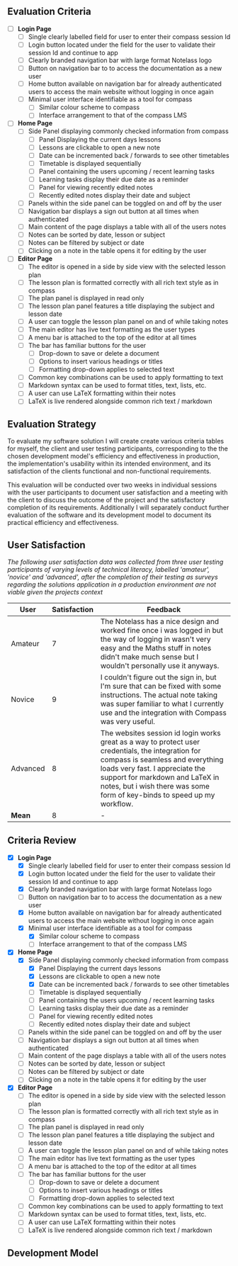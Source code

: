 ## Evaluation Criteria
- [ ] **Login Page**
	- [ ] Single clearly labelled field for user to enter their compass session Id
	- [ ] Login button located under the field for the user to validate their session Id and continue to app
	- [ ] Clearly branded navigation bar with large format Notelass logo
	- [ ] Button on navigation bar to to access the documentation as a new user
	- [ ] Home button available on navigation bar for already authenticated users to access the main website without logging in once again
	- [ ] Minimal user interface identifiable as a tool for compass
		- [ ] Similar colour scheme to compass
		- [ ] Interface arrangement to that of the compass LMS
- [ ] **Home Page**
	- [ ] Side Panel displaying commonly checked information from compass
		- [ ] Panel Displaying the current days lessons 
		- [ ] Lessons are clickable to open a new note
		- [ ] Date can be incremented back / forwards to see other timetables
		- [ ] Timetable is displayed sequentially
		- [ ] Panel containing the users upcoming / recent learning tasks
		- [ ] Learning tasks display their due date as a reminder
		- [ ] Panel for viewing recently edited notes
		- [ ] Recently edited notes display their date and subject
	- [ ] Panels within the side panel can be toggled on and off by the user
	- [ ] Navigation bar displays a sign out button at all times when authenticated
	- [ ] Main content of the page displays a table with all of the users notes
	- [ ] Notes can be sorted by date, lesson or subject
	- [ ] Notes can be filtered by subject or date
	- [ ] Clicking on a note in the table opens it for editing by the user
- [ ] **Editor Page**
	- [ ] The editor is opened in a side by side view with the selected lesson plan
	- [ ] The lesson plan is formatted correctly with all rich text style as in compass
	- [ ] The plan panel is displayed in read only
	- [ ] The lesson plan panel features a title displaying the subject and lesson date
	- [ ] A user can toggle the lesson plan panel on and of while taking notes
	- [ ] The main editor has live text formatting as the user types
	- [ ] A menu bar is attached to the top of the editor at all times
	- [ ] The bar has familiar buttons for the user
		- [ ] Drop-down to save or delete a document
		- [ ] Options to insert various headings or titles
		- [ ] Formatting drop-down applies to selected text
	- [ ] Common key combinations can be used to apply formatting to text
	- [ ] Markdown syntax can be used to format titles, text, lists, etc.
	- [ ] A user can use LaTeX formatting within their notes
	- [ ] LaTeX is live rendered alongside common rich text / markdown
## Evaluation Strategy
To evaluate my software solution I will create create various criteria tables for myself, the client and user testing participants, corresponding to the the chosen development model's efficiency and effectiveness in production, the implementation's usability within its intended environment, and its satisfaction of the clients functional and non-functional requirements. 

This evaluation will be conducted over two weeks in individual sessions with the user participants to document user satisfaction and a meeting with the client to discuss the outcome of the project and the satisfactory completion of its requirements. Additionally I will separately conduct further evaluation of the software and its development model to document its practical efficiency and effectiveness.
## User Satisfaction
*The following user satisfaction data was collected from three user testing participants of varying levels of technical literacy, labelled 'amateur', 'novice' and 'advanced', after the completion of their testing as surveys regarding the solutions application in a production environment are not viable given the projects context*

| User     | Satisfaction | Feedback                                                                                                                                                                                                                                                                               |
| -------- | ------------ | -------------------------------------------------------------------------------------------------------------------------------------------------------------------------------------------------------------------------------------------------------------------------------------- |
| Amateur  | 7            | The Notelass has a nice design and worked fine once i was logged in but the way of logging in wasn't very easy and the Maths stuff in notes didn't make much sense but I wouldn't personally use it anyways.                                                                           |
| Novice   | 9            | I couldn't figure out the sign in, but I'm sure that can be fixed with some instructions. The actual note taking was super familiar to what I currently use and the integration with Compass was very useful.                                                                          |
| Advanced | 8            | The websites session id login works great as a way to protect user credentials, the integration for compass is seamless and everything loads very fast. I appreciate the support for markdown and LaTeX in notes, but i wish there was some form of key-binds to speed up my workflow. |
| **Mean** | 8            | -                                                                                                                                                                                                                                                                                      |

## Criteria Review
- [x] **Login Page**
	- [x] Single clearly labelled field for user to enter their compass session Id
	- [x] Login button located under the field for the user to validate their session Id and continue to app
	- [x] Clearly branded navigation bar with large format Notelass logo
	- [ ] Button on navigation bar to to access the documentation as a new user
	- [x] Home button available on navigation bar for already authenticated users to access the main website without logging in once again
	- [x] Minimal user interface identifiable as a tool for compass
		- [x] Similar colour scheme to compass
		- [ ] Interface arrangement to that of the compass LMS
- [x] **Home Page**
	- [x] Side Panel displaying commonly checked information from compass
		- [x] Panel Displaying the current days lessons 
		- [x] Lessons are clickable to open a new note
		- [x] Date can be incremented back / forwards to see other timetables
		- [ ] Timetable is displayed sequentially
		- [ ] Panel containing the users upcoming / recent learning tasks
		- [ ] Learning tasks display their due date as a reminder
		- [ ] Panel for viewing recently edited notes
		- [ ] Recently edited notes display their date and subject
	- [ ] Panels within the side panel can be toggled on and off by the user
	- [ ] Navigation bar displays a sign out button at all times when authenticated
	- [ ] Main content of the page displays a table with all of the users notes
	- [ ] Notes can be sorted by date, lesson or subject
	- [ ] Notes can be filtered by subject or date
	- [ ] Clicking on a note in the table opens it for editing by the user
- [x] **Editor Page**
	- [ ] The editor is opened in a side by side view with the selected lesson plan
	- [ ] The lesson plan is formatted correctly with all rich text style as in compass
	- [ ] The plan panel is displayed in read only
	- [ ] The lesson plan panel features a title displaying the subject and lesson date
	- [ ] A user can toggle the lesson plan panel on and of while taking notes
	- [ ] The main editor has live text formatting as the user types
	- [ ] A menu bar is attached to the top of the editor at all times
	- [ ] The bar has familiar buttons for the user
		- [ ] Drop-down to save or delete a document
		- [ ] Options to insert various headings or titles
		- [ ] Formatting drop-down applies to selected text
	- [ ] Common key combinations can be used to apply formatting to text
	- [ ] Markdown syntax can be used to format titles, text, lists, etc.
	- [ ] A user can use LaTeX formatting within their notes
	- [ ] LaTeX is live rendered alongside common rich text / markdown
## Development Model

